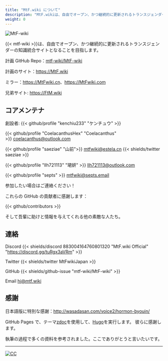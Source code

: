 ```yaml
---
title: "MtF.wiki について"
description: "MtF.wikiは、自由でオープン、かつ継続的に更新されるトランスジェンダーの知識統合サイトとなることを目指します。"
weight: 0
---
```


<link rel="stylesheet" href="https://cdn.jsdelivr.net/npm/bootstrap-icons@1.5.0/font/bootstrap-icons.css">

![MtF-wiki](/new/mtf-wiki-long.svg)

{{< mtf-wiki >}}は、自由でオープン、かつ継続的に更新されるトランスジェンダーの知識統合サイトとなることを目指します。

計画 <i class="bi bi-github" aria-label="GitHub"></i> GitHub Repo：[mtf-wiki/MtF-wiki](https://github.com/mtf-wiki/MtF-wiki)

<i class="bi bi-link-45deg" aria-label="Website"></i> 計画のサイト：<https://MtF.wiki>

<i class="bi bi-link-45deg" aria-label="Website"></i> ミラー：<https://MtFwiki.cn>、<https://MtFwiki.com>

兄弟サイト: <https://FtM.wiki>

## コアメンテナ

創設者: {{< github/profile "kenchiu233" "ケンチュウ" >}}

{{< github/profile "CoelacanthusHex" "Coelacanthus" >}}&nbsp;<coelacanthus@outlook.com>

{{< github/profile "saeziae" "山前">}}&nbsp;<mtfwiki@estela.cn> {{< shields/twitter saeziae >}}

{{< github/profile "llh721113" "珺妍" >}}&nbsp;<llh721113@outlook.com>

{{< github/profile "septs" >}}&nbsp;<mtfwiki@septs.email>

参加したい場合はご連絡ください！

これらの GitHub の貢献者に感謝します：

{{< github/contributors >}}

そして吾輩に助けと情報を与えてくれる他の素敵な人たち。

## 連絡

Discord {{< shields/discord 883004164760801320 "MtF.wiki Official" "https://discord.gg/tuRgx3aVRm" >}}

Twitter {{< shields/twitter MtFwikiJapan >}}

GitHub {{< shields/github-issue "mtf-wiki/MtF-wiki" >}}

Email <hi@mtf.wiki>

## 感謝

日本語版に特別な感謝：<http://wasadasan.com/voice2/hormon-byouin/>

GitHub Pages で、テーマ[zdoc][zdoc-url]を使用して、[Hugo][hugo-url]を実行します。 彼らに感謝します。

執筆の過程で多くの資料を参考されました。ここでありがとうと言いたいです。

---

[![CC](https://i.creativecommons.org/l/by-sa/4.0/88x31.png)](https://creativecommons.org/licenses/by-sa/4.0)

[hugo-url]: https://github.com/gohugoio/hugo
[zdoc-url]: https://github.com/zzossig/hugo-theme-zdoc
